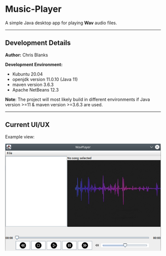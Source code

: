 # Music-Player

A simple Java desktop app for playing **Wav** audio files.

---

## Development Details

**Author:** Chris Blanks

**Development Environment:**
- Kubuntu 20.04
- openjdk version 11.0.10 (Java 11)
- maven version 3.6.3 
- Apache NetBeans 12.3

**Note**: The project will most likely build in different environments if Java version >=11 & maven version >=3.6.3 are used.

---
## Current UI/UX

Example view:

![GUI View](images/gui_view.png)
